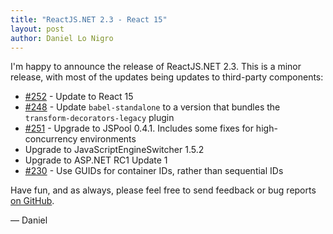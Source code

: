```yaml
---
title: "ReactJS.NET 2.3 - React 15"
layout: post
author: Daniel Lo Nigro
---
```


I'm happy to announce the release of ReactJS.NET 2.3. This is a minor release, with most of the updates being updates to third-party components:

 - [#252](https://github.com/reactjs/React.NET/issues/252) - Update to React 15
 - [#248](https://github.com/reactjs/React.NET/issues/248) - Update `babel-standalone` to a version that bundles the `transform-decorators-legacy` plugin
 - [#251](https://github.com/reactjs/React.NET/issues/251) - Upgrade to JSPool 0.4.1. Includes some fixes for high-concurrency environments
 - Upgrade to JavaScriptEngineSwitcher 1.5.2
 - Upgrade to ASP.NET RC1 Update 1
 - [#230](https://github.com/reactjs/React.NET/issues/230) - Use GUIDs for container IDs, rather than sequential IDs

Have fun, and as always, please feel free to send feedback or bug reports
[on GitHub](https://github.com/reactjs/React.NET).

— Daniel
